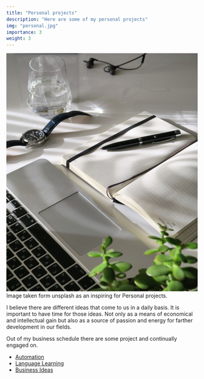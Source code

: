 ```yaml
---
title: "Personal projects"
description: "Here are some of my personal projects"
img: "personal.jpg"
importance: 3
weight: 3
---
```


<div class="row">
    <div class="col-sm mt-3 mt-md-0">
        <img class="img-fluid rounded z-depth-1" src="/img/personal.jpg" alt="" title=""/>
    </div>
</div>
<div class="caption">
    Image taken form unsplash as an inspiring for Personal projects.
</div>

I believe there are different ideas that come to us in a daily basis. It is important to have time for those ideas.
Not only as a means of economical and intellectual gain but also as a source of passion and energy for farther development in our fields.

Out of my business schedule there are some project and continually engaged on.

- [Automation](https://github.com/kirubeltadesse/dotfiles)
- [Language Learning](https://github.com/Swarmies/afaan)
- [Business Ideas](https://github.com/Swarmies/shoes-ui)
